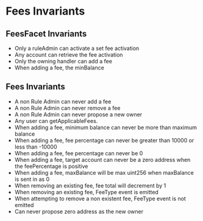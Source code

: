 # Fees Invariants

## FeesFacet Invariants

- Only a ruleAdmin can activate a set fee activation
- Any account can retrieve the fee activation
- Only the owning handler can add a fee
- When adding a fee, the minBalance 

## Fees Invariants

- A non Rule Admin can never add a fee
- A non Rule Admin can never remove a fee
- A non Rule Admin can never propose a new owner
- Any user can getApplicableFees.
- When adding a fee, minimum balance can never be more than maximum balance
- When adding a fee, fee percentage can never be greater than 10000 or less than -10000
- When adding a fee, fee percentage can never be 0
- When adding a fee, target account can never be a zero address when the feePercentage is positive
- When adding a fee, maxBalance will be max uint256 when maxBalance is sent in as 0
- When removing an existing fee, fee total will decrement by 1
- When removing an existing fee, FeeType event is emitted
- When attempting to remove a non existent fee, FeeType event is not emitted
- Can never propose zero address as the new owner
  




